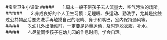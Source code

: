 #宝宝卫生小课堂
#####&emsp;&emsp;1.周末一般不带孩子去人流量大、空气污浊的场所。  
######&emsp;&emsp;2.养成良好的个人卫生习惯：足睡眠、多运动、勤洗手，尤其是接触过公共物品后要先洗手再触摸自己的眼睛、鼻子和嘴巴，室内保持通风等。  
#####&emsp;&emsp;3.幼儿外出活动时，一定要是适量运动，及时穿脱衣服，补水。  
#####&emsp;&emsp;4.尽量同步孩子在幼儿园的作息时间，学会自理。  

